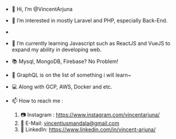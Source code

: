 - 👋 Hi, I’m @VincentArjuna
- 👀 I’m interested in mostly Laravel and PHP, especially Back-End.
- 
- 🌱 I’m currently learning Javascript such as ReactJS and VueJS to expand my ability in developing web.
- 📚 Mysql, MongoDB, Firebase? No Problem!
- 📡 GraphQL is on the list of something i will learn~
- 💻 Along with GCP, AWS, Docker and etc.

- 📫 How to reach me :
  1. 📷 Instagram : https://www.instagram.com/vincentarjuna/
  2. 📧 E-Mail: vincentiusmandala@gmail.com
  3. 👔 LinkedIn: https://www.linkedin.com/in/vincent-arjuna/

<!---
VincentArjuna/VincentArjuna is a ✨ special ✨ repository because its `README.md` (this file) appears on your GitHub profile.
You can click the Preview link to take a look at your changes.
--->
